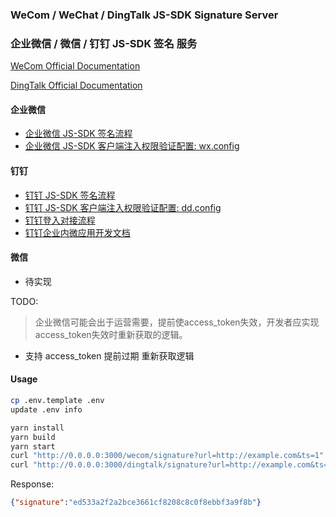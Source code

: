 ### WeCom / WeChat / DingTalk JS-SDK Signature Server
### 企业微信 / 微信  / 钉钉 JS-SDK 签名 服务



[WeCom Official Documentation](https://work.weixin.qq.com/api/doc/90000/90136/90512)

[DingTalk Official Documentation](https://developers.dingtalk.com/document/app/read-before-development)




#### 企业微信
- [企业微信 JS-SDK 签名流程](./doc/wecom-js-sdk-signature.md)
- [企业微信 JS-SDK 客户端注入权限验证配置: wx.config](./doc/wecom-js-sdk-config.md)


#### 钉钉
- [钉钉 JS-SDK 签名流程](./doc/dingtalk-js-sdk-signature.md)
- [钉钉 JS-SDK 客户端注入权限验证配置: dd.config](./doc/dingtalk-js-sdk-config.md)
- [钉钉登入对接流程](./doc/dingtalk-auth.md)
- [钉钉企业内微应用开发文档](./doc/dingtalk-h5-dev.md)


#### 微信
- 待实现




TODO:

> 企业微信可能会出于运营需要，提前使access_token失效，开发者应实现access_token失效时重新获取的逻辑。

- 支持 access_token 提前过期 重新获取逻辑





#### Usage

```bash
cp .env.template .env
update .env info

yarn install
yarn build
yarn start
curl "http://0.0.0.0:3000/wecom/signature?url=http://example.com&ts=1"
curl "http://0.0.0.0:3000/dingtalk/signature?url=http://example.com&ts=1"
```

Response:
```json
{"signature":"ed533a2f2a2bce3661cf8208c8c0f8ebbf3a9f8b"}
```
